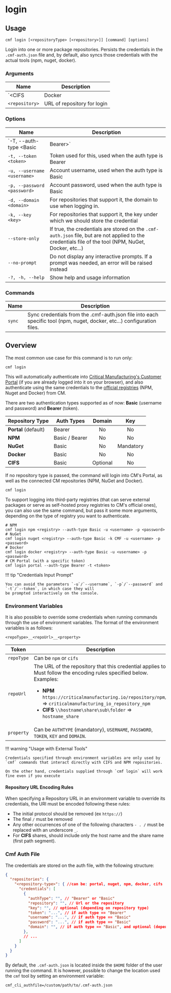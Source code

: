 # login

<!-- BEGIN USAGE -->

## Usage

```
cmf login [<repositoryType> [<repository>]] [command] [options]
```

Login into one or more package repositories. Persists the credentials in the `.cmf-auth.json` file and, by default, also syncs those credentials with the actual tools (npm, nuget, docker).

### Arguments

| Name           | Description                 |
| -------------- | --------------------------- | 
| `<CIFS|Docker|NPM|NuGet|Portal>` | Type of repository for login (values: portal, docker, npm, nuget, cifs) |
| `<repository>` | URL of repository for login |

### Options

| Name                        | Description                                                                                                                                            |
| --------------------------- | ------------------------------------------------------------------------------------------------------------------------------------------------------ |
| `-T, --auth-type <Basic|Bearer>` | Type of authentication type to use (only needed if the repository type supports more than one) |
| `-t, --token <token>`       | Token used for this, used when the auth type is Bearer                                                                                                 |
| `-u, --username <username>` | Account username, used when the auth type is Basic                                                                                                     |
| `-p, --password <password>` | Account password, used when the auth type is Basic                                                                                                     |
| `-d, --domain <domain>`     | For repositories that support it, the domain to use when logging in.                                                                                   |
| `-k, --key <key>`           | For repositories that support it, the key under which we should store the credential                                                                   |
| `--store-only`              | If true, the credentials are stored on the `.cmf-auth.json` file, but are not applied to the credentials file of the tool (NPM, NuGet, Docker, etc...) |
| `--no-prompt`               | Do not display any interactive prompts. If a prompt was needed, an error will be raised instead                                                        |
| `-?, -h, --help`            | Show help and usage information                                                                                                                        |

### Commands

| Name   | Description                                                                                                             |
| ------ | ----------------------------------------------------------------------------------------------------------------------- |
| `sync` | Sync credentials from the .cmf-auth.json file into each specific tool (npm, nuget, docker, etc...) configuration files. |

<!-- END USAGE -->

## Overview

The most common use case for this command is to run only:

```shell
cmf login
```

This will automatically authenticate into [Critical Manufacturing's Customer Portal](https://portal.criticalmanufacturing.com) (if you are already logged into it on your browser), and also authenticate using the same credentials to the [official registries](https://developer.criticalmanufacturing.com/support/faqs/cm-public-repository/) (NPM, Nuget and Docker) from CM.

There are two authentication types supported as of now: **Basic** (username and password) and **Bearer** (token).

| Repository Type      | Auth Types     | Domain   | Key       |
| -------------------- | -------------- |:--------:|:---------:|
| **Portal** (default) | Bearer         | No       | No        |
| **NPM**              | Basic / Bearer | No       | No        |
| **NuGet**            | Basic          | No       | Mandatory |
| **Docker**           | Basic          | No       | No        |
| **CIFS**             | Basic          | Optional | No        |

<!-- Broadly speaking, the goal of this command is to manage the credentials needed by all other `cmf` commands. Most commonly, this is related to:

- Logging in to Critical Manufacturing's Customer Portal, to be able to access licenses and related information.
- Logging in to the NPM, NuGet and Docker registries where development dependencies are stored (allowing both official CM repositories or third-party ones). -->

If no repository type is passed, the command will login into CM's Portal, as well as the connected CM repositories (NPM, NuGet and Docker). 
```shell
cmf login
```

To support logging into third-party registries (that can serve external packages or serve as self-hosted proxy registries to CM's official ones), you can also use the same command, but pass it some more arguments, depending on the type of registry you want to authenticate.

```shell
# NPM
cmf login npm <registry> --auth-type Basic -u <username> -p <password>
# NuGet
cmf login nuget <registry> --auth-type Basic -k CMF -u <username> -p <password>
# Docker
cmf login docker <registry> --auth-type Basic -u <username> -p <password>
# CM Portal (with a specific token)
cmf login portal --auth-type Bearer -t <token>
```

!!! tip "Credentials Input Prompt"

    You can avoid the parameters `-u`/`--username`, `-p`/`--password` and `-t`/`--token`, in which case they will
    be prompted interactively on the console.

### Environment Variables

It is also possible to override some credentials when running commands through the use of environment variables. The format of the environment variables is as follows:

```
<repoType>__<repoUrl>__<property>
```

| Token      | Description                                                                                                                                             |
| ---------- | ------------------------------------------------------------------------------------------------------------------------------------------------------- |
| `repoType` | Can be `npm` or `cifs`                                                                                                                                  |
| `repoUrl`  | The URL of the repository that this credential applies to. Must follow the encoding rules specified below. Examples: <ul><li>**NPM** `https://criticalmanufacturing.io/repository/npm/` => `criticalmanufacturing_io_repository_npm`</li><li>**CIFS** `\\hostname\share\sub\folder` => `hostname_share`</li></ul> |
| `property` | Can be `AUTHTYPE` (mandatory), `USERNAME`, `PASSWORD`, `TOKEN`, `KEY` and `DOMAIN`.                                                                                 |

!!! warning "Usage with External Tools"

    Credentials specified through environment variables are only used by `cmf` commands that interact directly with CIFS and NPM repositories.

    On the other hand, credentials supplied through `cmf login` will work fine even if you execute

#### Repository URL Encoding Rules
When specifying a Repository URL in an environment variable to override its credentials, the URl must be encoded following these rules:

- The initial protocol should be removed (ex `https://`)
- The final `/` must be removed 
- Any other occurrences of one of the following characters `- . /` must be replaced with an underscore `_`.
- For **CIFS** shares, should include only the host name and the share name (first path segment).

### Cmf Auth File
The credentials are stored on the auth file, with the following structure:

```json title=".cmf-auth.json"
{
  "repositories": {
    "<repository-type>": { //can be: portal, nuget, npm, docker, cifs
      "credentials": [
        {
          "authType": "", // "Bearer" or "Basic"
          "repository": "", // Url or the repository
          "key": "", // optional (depending on repository type)
          "token": "...", // if auth type == "Bearer"
          "username": "...", // if auth type == "Basic"
          "password": "...", // if auth type == "Basic"
          "domain": "", // if auth type == "Basic", and optional (depending on repository type)
        },
        // ...
      ]
    }
  }
}
```

By default, the `.cmf-auth.json` is located inside the `$HOME` folder of the user running the command. It is however, possible to change the location used the `cmf` tool by setting an environment variable:
```env
cmf_cli_authfile=/custom/path/to/.cmf-auth.json
```
